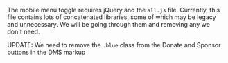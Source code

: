 The mobile menu toggle requires jQuery and the `all.js` file. Currently, this file contains lots of concatenated libraries, some of which may be legacy and unnecessary. We will be going through them and removing any we don't need.

UPDATE: We need to remove the `.blue` class from the Donate and Sponsor buttons in the DMS markup